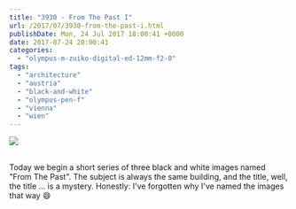 ```yaml
---
title: "3930 - From The Past I"
url: /2017/07/3930-from-the-past-i.html
publishDate: Mon, 24 Jul 2017 18:00:41 +0000
date: 2017-07-24 20:00:41
categories: 
  - "olympus-m-zuiko-digital-ed-12mm-f2-0"
tags: 
  - "architecture"
  - "austria"
  - "black-and-white"
  - "olympus-pen-f"
  - "vienna"
  - "wien"
---
```

<div class="container">
<div class="center"><a target="_blank" href="https://d25zfm9zpd7gm5.cloudfront.net/1200x1200/2016/20161122_160529_lr.jpg"><img class="webfeedsFeaturedVisual" src="https://d25zfm9zpd7gm5.cloudfront.net/0600x0600/2016/20161122_160529_lr.jpg" /></a></div>
</div>
<br />

Today we begin a short series of three black and white images named "From The Past". The subject is always the same building, and the title, well, the title ... is a mystery. Honestly: I've forgotten why I've named the images that way 😄
